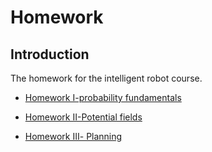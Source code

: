 # Homework

## Introduction 

The homework for the intelligent robot course.

- [Homework Ⅰ-probability fundamentals](https://github.com/Intelligent-Robot-Course/Homework/tree/main/hw1)
- [Homework Ⅱ-Potential fields](https://github.com/Intelligent-Robot-Course/Homework/tree/main/hw2)

- [Homework Ⅲ- Planning](https://github.com/Intelligent-Robot-Course/Homework/tree/main/hw3)

